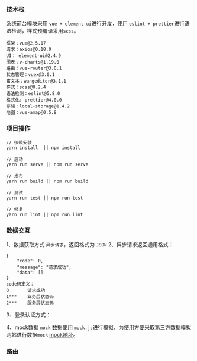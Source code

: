 ### 技术栈

系统前台模块采用 `vue + element-ui`进行开发，使用 `eslint + prettier`进行语法检测，样式预编译采用`scss`。

```
框架：vue@2.5.17
请求：axios@0.18.0
UI： element-ui@2.4.9
图表：v-charts@1.19.0
路由：vue-router@3.0.1
状态管理：vuex@3.0.1
富文本：wangeditor@3.1.1
样式：scss@0.2.4
语法检测：eslint@5.8.0
格式化: prettier@4.0.0
存储：local-storage@1.4.2
地图：vue-amap@0.5.8
```

### 项目操作
```
// 依赖安装
yarn install  || npm install

// 启动
yarn run serve || npm run serve

// 发布
yarn run build || npm run build

// 测试
yarn run test || npm run test

// 修复
yarn run lint || npm run lint
```

### 数据交互

1、数据获取方式 `异步请求`，返回格式为 `JSON`
2、异步请求返回通用格式：

```
{
    "code": 0,
    "message": "请求成功",
    "data": []
}
code码定义：
0       请求成功
1***    业务层状态码
2***    服务层状态码
```
3、登录认证方式：

4、mock数据
`mock` 数据使用 `mock.js`进行模拟，为使用方便采取第三方数据模拟网站进行数据`mock` [mock地址](https://easy-mock.com/project/5bf22122dfdf50608b922e47)。

### 路由
